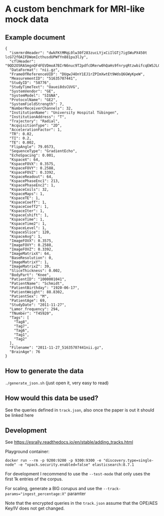 # A custom benchmark for MRI-like mock data

## Example document

```
{
  "ismrmrdHeader": "dwkFKtMMqL0lw30f283zucLYjxCiIlGTj7igSWuPX450t lcG72fOAIFDWomIcthusdUPWfYn881pu3lJy",
  "cflHeader": "9QD2O5RASmgnQF4FEVDmoA7BIrN6nuc9T2pdfcDRerw0hQaHs9fnryqRtzwbifcqEWSJLGYt0e0tITSzdl3mQn",
  "DataFormat": "nii.gz",
  "FrameOfReferenceUID": "DUgwJ4OnY1EJ1rZPImXwtEt9WdsQ6GWyKpeW",
  "MeasurementID": "51635707441",
  "StudyID": "58776",
  "StudyTimeText": "Oauei8dsCUVG",
  "SystemVendor": "GE",
  "SystemModel": "SIGNA",
  "ProtocolName": "GE2",
  "SystemFieldStrength": 7,
  "NumberReceiverChannels": 32,
  "InstitutionName": "University Hospital Tübingen",
  "InstitutionAddress": "T",
  "Trajectory": "Radial",
  "AcquisitionType": "2D",
  "AccelerationFactor": 1,
  "TR": 0.02,
  "TI": 0.2,
  "TE": 0.002,
  "FlipAngle": 79.0573,
  "SequenceType": "GradientEcho",
  "EchoSpacing": 0.001,
  "KspaceX": 64,
  "KspaceFOVX": 0.3575,
  "KspaceFOVY": 0.2588,
  "KspaceFOVZ": 0.3392,
  "KspaceReadout": 64,
  "KspacePhaseEnc1": 213,
  "KspacePhaseEnc2": 1,
  "KspaceCoils": 32,
  "KspaceMaps": 1,
  "KspaceTE": 1,
  "KspaceCoeff": 1,
  "KspaceCoeff2": 1,
  "KspaceIter": 1,
  "KspaceCshift": 1,
  "KspaceTime": 1,
  "KspaceTime2": 1,
  "KspaceLevel": 1,
  "KspaceSlice": 120,
  "KspaceAvg": 1,
  "ImageFOVX": 0.3575,
  "ImageFOVY": 0.2588,
  "ImageFOVZ": 0.3392,
  "ImageMatrixX": 64,
  "BaseResolution": 0,
  "ImageMatrixY": 1,
  "ImageMatrixZ": 39,
  "SliceThickness": 0.002,
  "BodyPart": "Knee",
  "PatientID": "1000001041",
  "PatientName": "Schmidt",
  "PatientBirthday": "1920-06-17",
  "PatientWeight": 88.8302,
  "PatientSex": "M",
  "PatientAge": 69,
  "StudyDate": "2011-11-27",
  "Lamor_frequency": 294,
  "TNumber": "T45920",
  "Tags": [
    "Tag8",
    "Tag7",
    "Tag6",
    "Tag1",
    "Tag2"
  ],
  "Filename": "2011-11-27_51635707441nii.gz",
  "BrainAge": 76
}
```

## How to generate the data

`./generate_json.sh` (just open it, very easy to read)

## How would this data be used?

See the queries defined in `track.json`, also once the paper is out it should be linked here

## Development 

See <https://esrally.readthedocs.io/en/stable/adding_tracks.html>

Playground container:
```
docker run --rm -p 9200:9200 -p 9300:9300 -e "discovery.type=single-node" -e "xpack.security.enabled=false" elasticsearch:8.7.1
```

For development I recommend to use the `--test-mode` that only uses the first 1k entries of the corpus.

For scaling, generate a BIG corupus and use the `--track-params="ingest_percentage:X"` paramter

Note that the encrypted queries in the `track.json` assume that the OPE/AES Key/IV does not get changed.
